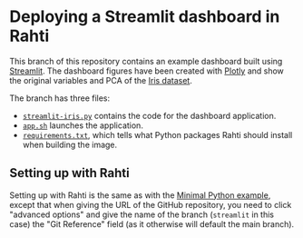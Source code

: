 # Deploying a Streamlit dashboard in Rahti


This branch of this repository contains an example dashboard built using [Streamlit](https://streamlit.io/). The dashboard figures have been created with [Plotly](https://plotly.com/) and show the original variables and PCA of the [Iris dataset](https://archive.ics.uci.edu/ml/datasets/iris).

The branch has three files:
- [`streamlit-iris.py`](https://github.com/CSCfi/rahti-ml-examples/blob/streamlit/streamlit-iris.py) contains the code for the dashboard application.
- [`app.sh`](https://github.com/CSCfi/rahti-ml-examples/blob/streamlit/app.sh) launches the application.
- [`requirements.txt`](https://github.com/CSCfi/rahti-ml-examples/blob/dash/requirements.txt), which tells what Python packages Rahti should install when building the image.

## Setting up with Rahti

Setting up with Rahti is the same as with the [Minimal Python example](https://github.com/CSCfi/rahti-ml-examples#minimal-python-service-on-rahti), except that when giving the URL of the GitHub repository, you need to click "advanced options" and give the name of the branch (`streamlit` in this case) the "Git Reference" field (as it otherwise will default the main branch).
